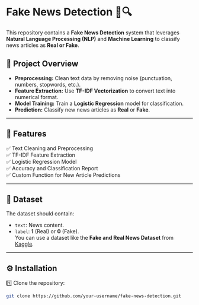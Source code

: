 # Fake News Detection 📰🔍

This repository contains a **Fake News Detection** system that leverages **Natural Language Processing (NLP)** and **Machine Learning** to classify news articles as **Real or Fake**. 

## 📌 Project Overview
- **Preprocessing:** Clean text data by removing noise (punctuation, numbers, stopwords, etc.).
- **Feature Extraction:** Use **TF-IDF Vectorization** to convert text into numerical format.
- **Model Training:** Train a **Logistic Regression** model for classification.
- **Prediction:** Classify new news articles as **Real** or **Fake**.

---

## 🚀 Features
✅ Text Cleaning and Preprocessing  
✅ TF-IDF Feature Extraction  
✅ Logistic Regression Model  
✅ Accuracy and Classification Report  
✅ Custom Function for New Article Predictions  

---

## 📂 Dataset
The dataset should contain:
- `text`: News content.
- `label`: **1** (Real) or **0** (Fake).  
You can use a dataset like the **Fake and Real News Dataset** from [Kaggle](https://www.kaggle.com/clmentbisaillon/fake-and-real-news-dataset). 

---

## ⚙️ Installation

1️⃣ Clone the repository:  
```bash
git clone https://github.com/your-username/fake-news-detection.git

